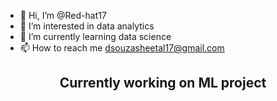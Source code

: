 - 👋 Hi, I’m @Red-hat17
- 👀 I’m interested in data analytics
- 🌱 I’m currently learning data science
- 📫 How to reach me dsouzasheetal17@gmail.com
<h2 align="center">Currently working on ML project</h2>
<!---
Red-hat17/Red-hat17 is a ✨ special ✨ repository because its `README.md` (this file) appears on your GitHub profile.
You can click the Preview link to take a look at your changes.
--->

